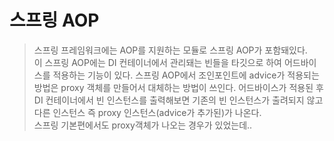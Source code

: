 # 스프링 AOP
>스프링 프레임워크에는 AOP를 지원하는 모듈로 스프링 AOP가 포함돼있다.  
>이 스프링 AOP에는 DI 컨테이너에서 관리돼는 빈들을 타깃으로 하여 어드바이스를 적용하는 기능이 있다.
>스프링 AOP에서 조인포인트에 advice가 적용되는 방법은 proxy 객체를 만들어서 대체하는 방법이 쓰인다. 어드바이스가 적용된 후 DI 컨테이너에서 빈 인스턴스를 출력해보면 기존의 빈 인스턴스가 출려되지 않고 다른 인스턴스 즉 proxy 인스턴스(advice가 추가된)가 나온다.  
스프링 기본편에서도 proxy객체가 나오는 경우가 있었는데.. 
